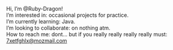 Hi, I’m @Ruby-Dragon!\
I’m interested in: occasional projects for practice.\
I’m currently learning: Java.\
I’m looking to collaborate: on nothing atm.\
How to reach me: dont... but if you really really really really must: 7xetfghlx@mozmail.com

<!---
Ruby-Dragon/Ruby-Dragon is a ✨ special ✨ repository because its `README.md` (this file) appears on your GitHub profile.
You can click the Preview link to take a look at your changes.
--->
